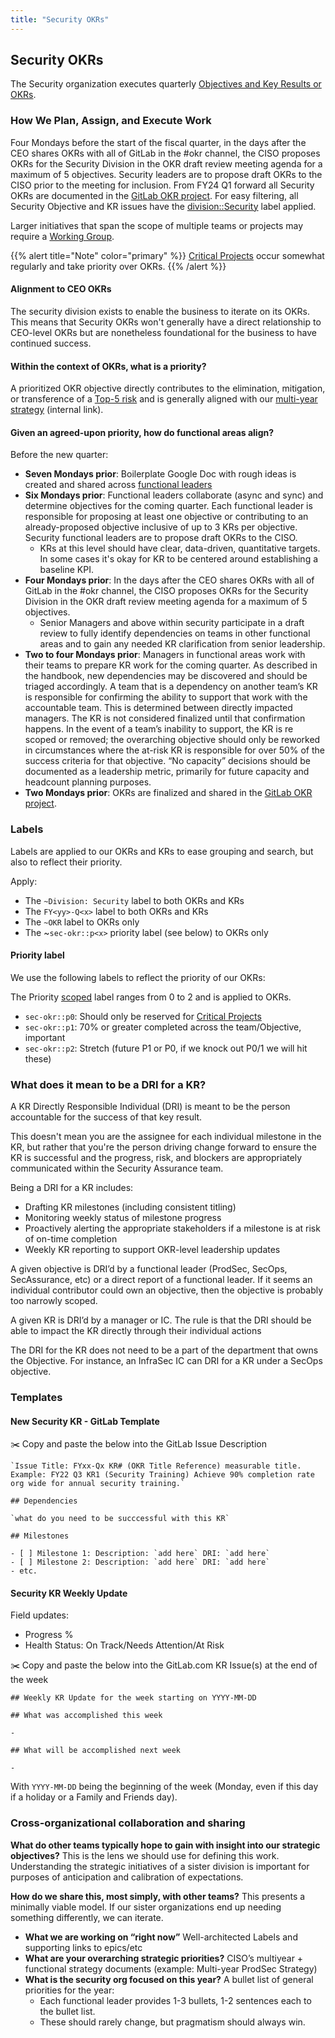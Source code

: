 ```yaml
---
title: "Security OKRs"
---
```


## Security OKRs

The Security organization executes quarterly [Objectives and Key Results or OKRs](/handbook/company/okrs).

### How We Plan, Assign, and Execute Work

Four Mondays before the start of the fiscal quarter, in the days after the CEO shares OKRs with all of GitLab in the #okr channel, the CISO proposes OKRs for the Security Division in the OKR draft review meeting agenda for a maximum of 5 objectives. Security leaders are to propose draft OKRs to the CISO prior to the meeting for inclusion.
From FY24 Q1 forward all Security OKRs are documented in the [GitLab OKR project](https://gitlab.com/gitlab-com/gitlab-OKRs). For easy filtering, all Security Objective and KR issues have the [division::Security](https://gitlab.com/gitlab-com/gitlab-OKRs/-/issues/?label_name%5B%5D=division%3A%3ASecurity) label applied.

Larger initiatives that span the scope of multiple teams or projects may require a [Working Group](/handbook/company/working-groups).

{{% alert title="Note" color="primary" %}}
[Critical Projects](https://internal.gitlab.com/handbook/security/critical_projects) occur somewhat regularly and take priority over OKRs.
{{% /alert %}}

#### Alignment to CEO OKRs

The security division exists to enable the business to iterate on its OKRs. This means that Security OKRs won't generally have a direct relationship to CEO-level OKRs but are nonetheless foundational for the business to have continued success.

#### Within the context of OKRs, what is a priority?

A prioritized OKR objective directly contributes to the elimination, mitigation, or transference of a [Top-5 risk](/handbook/security/security-assurance/security-risk/storm-program/#top-5-risks) and is generally aligned with our [multi-year strategy](https://internal.gitlab.com/handbook/security/information_security_goals_and_priorities/) (internal link).

#### Given an agreed-upon priority, how do functional areas align?

Before the new quarter:
- **Seven Mondays prior**: Boilerplate Google Doc with rough ideas is created and shared across [functional leaders](https://handbook.gitlab.com/handbook/company/structure/#functional-leaders)
- **Six Mondays prior**: Functional leaders collaborate (async and sync) and determine objectives for the coming quarter. Each functional leader is responsible for proposing at least one objective or contributing to an already-proposed objective inclusive of up to 3 KRs per objective. Security functional leaders are to propose draft OKRs to the CISO.
  - KRs at this level should have clear, data-driven, quantitative targets. In some cases it's okay for KR to be centered around establishing a baseline KPI.
- **Four Mondays prior**: In the days after the CEO shares OKRs with all of GitLab in the #okr channel, the CISO proposes OKRs for the Security Division in the OKR draft review meeting agenda for a maximum of 5 objectives.
  - Senior Managers and above within security participate in a draft review to fully identify dependencies on teams in other functional areas and to gain any needed KR clarification from senior leadership.
- **Two to four Mondays prior**: Managers in functional areas work with their teams to prepare KR work for the coming quarter. As described in the handbook, new dependencies may be discovered and should be triaged accordingly. A team that is a dependency on another team’s KR is responsible for confirming the ability to support that work with the accountable team. This is determined between directly impacted managers. The KR is not considered finalized until that confirmation happens. In the event of a team’s inability to support, the KR is re scoped or removed; the overarching objective should only be reworked in circumstances where the at-risk KR is responsible for over 50% of the success criteria for that objective.
“No capacity” decisions should be documented as a leadership metric, primarily for future capacity and headcount planning purposes.
- **Two Mondays prior**: OKRs are finalized and shared in the [GitLab OKR project](https://gitlab.com/gitlab-com/gitlab-OKRs).

### Labels

Labels are applied to our OKRs and KRs to ease grouping and search, but also to reflect their priority.

Apply:

- The `~Division: Security` label to both OKRs and KRs
- The `FY<yy>-Q<x>` label to both OKRs and KRs
- The `~OKR` label to OKRs only
- The ~`sec-okr::p<x>` priority label (see below) to OKRs only

#### Priority label

We use the following labels to reflect the priority of our OKRs:

The Priority [scoped](https://docs.gitlab.com/ee/user/project/labels.html#scoped-labels) label ranges from 0 to 2 and is applied to OKRs.

- `sec-okr::p0`: Should only be reserved for [Critical Projects](https://internal.gitlab.com/handbook/security/critical_projects)
- `sec-okr::p1`: 70% or greater completed across the team/Objective, important
- `sec-okr::p2`: Stretch (future P1 or P0, if we knock out P0/1 we will hit these)

### What does it mean to be a DRI for a KR?

A KR Directly Responsible Individual (DRI) is meant to be the person accountable for the success of that key result.

This doesn't mean you are the assignee for each individual milestone in the KR, but rather that you're the person driving change forward to ensure the KR is successful and the progress, risk, and blockers are appropriately communicated within the Security Assurance team.

Being a DRI for a KR includes:

- Drafting KR milestones (including consistent titling)
- Monitoring weekly status of milestone progress
- Proactively alerting the appropriate stakeholders if a milestone is at risk of on-time completion
- Weekly KR reporting to support OKR-level leadership updates

A given objective is DRI’d by a functional leader (ProdSec, SecOps, SecAssurance, etc) or a direct report of a functional leader. If it seems an individual contributor could own an objective, then the objective is probably too narrowly scoped.

A given KR is DRI’d by a manager or IC. The rule is that the DRI should be able to impact the KR directly through their individual actions

The DRI for the KR does not need to be a part of the department that owns the Objective. For instance, an InfraSec IC can DRI for a KR under a SecOps objective.

### Templates

#### New Security KR - GitLab Template

:scissors: Copy and paste the below into the GitLab Issue Description

```text
`Issue Title: FYxx-Qx KR# (OKR Title Reference) measurable title. Example: FY22 Q3 KR1 (Security Training) Achieve 90% completion rate org wide for annual security training.`

## Dependencies

`what do you need to be succcessful with this KR`

## Milestones

- [ ] Milestone 1: Description: `add here` DRI: `add here`
- [ ] Milestone 2: Description: `add here` DRI: `add here`
- etc.
```

#### Security KR Weekly Update

Field updates:
- Progress %
- Health Status: On Track/Needs Attention/At Risk

:scissors: Copy and paste the below into the GitLab.com KR Issue(s) at the end of the week

```text
## Weekly KR Update for the week starting on YYYY-MM-DD

## What was accomplished this week

-

## What will be accomplished next week

-
```

With `YYYY-MM-DD` being the beginning of the week (Monday, even if this day if a holiday or a Family and Friends day).

### Cross-organizational collaboration and sharing

**What do other teams typically hope to gain with insight into our strategic objectives?** This is the lens we should use for defining this work. Understanding the strategic initiatives of a sister division is important for purposes of anticipation and calibration of expectations.

**How do we share this, most simply, with other teams?**
This presents a minimally viable model. If our sister organizations end up needing something differently, we can iterate.
- **What we are working on “right now”** Well-architected Labels and supporting links to epics/etc
- **What are your overarching strategic priorities?** CISO’s multiyear + functional strategy documents (example: Multi-year ProdSec Strategy)
- **What is the security org focused on this year?** A bullet list of general priorities for the year:
  - Each functional leader provides 1-3 bullets, 1-2 sentences each to the bullet list.
  - These should rarely change, but pragmatism should always win.
